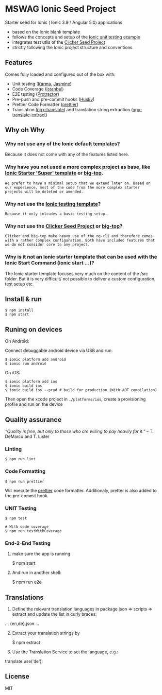 # MSWAG Ionic Seed Project

Starter seed for Ionic ( Ionic 3.9 / Angular 5.0) applications

* based on the Ionic blank template
* follows the concepts and setup of the [Ionic unit testing example](https://github.com/driftyco/ionic-unit-testing-example)
* integrates test utils of the [Clicker Seed Project](https://github.com/lathonez/clicker)
* strictly following the Ionic project structure and conventions


## Features

Comes fully loaded and configured out of the box with:

* Unit testing ([Karma](https://karma-runner.github.io/), [Jasmine](https://jasmine.github.io/))
* Code Coverage ([Istanbul](https://istanbul.js.org/))
* E2E testing ([Protractor](http://www.protractortest.org))
* Pre-push and pre-commit hooks ([Husky](https://github.com/typicode/husky/))
* Prettier Code Formatter ([prettier](https://github.com/prettier/prettier))
* Translation ([ngx-translate](https://github.com/ngx-translate)) and translation string extraction ([ngx-translate-extract](https://github.com/biesbjerg/ngx-translate-extract))


## Why oh Why


### Why not use any of the Ionic default templates?

Because it does not come with any of the features listed here.


### Why have you not used a more complex project as base, like [Ionic Starter 'Super' template](https://github.com/ionic-team/ionic-starter-super) or [big-top](https://github.com/Robinyo/big-top).

    We prefer to have a minimal setup that we extend later on. Based on our experience, most of the code from the more complex starter projects will be deleted or amended.


### Why not use the [Ionic testing template](https://github.com/driftyco/ionic-unit-testing-example)?
    Because it only inlcudes a basic testing setup.


### Why not use the [Clicker Seed Project](https://github.com/lathonez/clicker) or [big-top](https://github.com/Robinyo/big-top)?

    Clicker and big-top make heavy use of the ng-cli and therefore comes with a rather complex configuration. Both have included features that we do not consider core to any project.

### Why is it not an Ionic starter template that can be used with the Ionic Start Command (ionic start ...)?
The Ionic starter template focuses very much on the content of the /src folder. But it is very difficult/ not possible to deliver a custom configuration, test setup etc.

## Install & run

	$ npm install
	$ npm start


## Runing on devices

On Android:

Connect debuggable android device via USB and run:

	$ ionic platform add android
	$ ionic run android

On iOS:

	$ ionic platform add ios
	$ ionic build ios
	$ ionic build ios --prod # build for production (With AOT compilation)

Then open the xcode project in `./platforms/ios`, create a provisioning profile
and run on the device


## Quality assurance

_“Quality is free, but only to those who are willing to pay heavily for it.”_ – T. DeMarco and T. Lister


### Linting

	$ npm run lint


### Code Formatting

	$ npm run prettier

Will execute the [prettier](https://github.com/prettier/prettier) code formatter. Additionaly, pretter is also added to the pre-commit hook.


### UNIT Testing

	$ npm test

	# With code coverage
	$ npm run testWithCoverage


### End-2-End Testing

1. make sure the app is running

	$ npm start

2. And run in another shell:

	$ npm run e2e

## Translations

1. Define the relevant translation languages in package.json => scripts => extract and update the list in curly braces:

  ... {en,de}.json ...

2. Extract your translation strings by

	$ npm extract

3. Use the Translation Service to set the language, e.g.:

  translate.use('de');

## License

MIT
